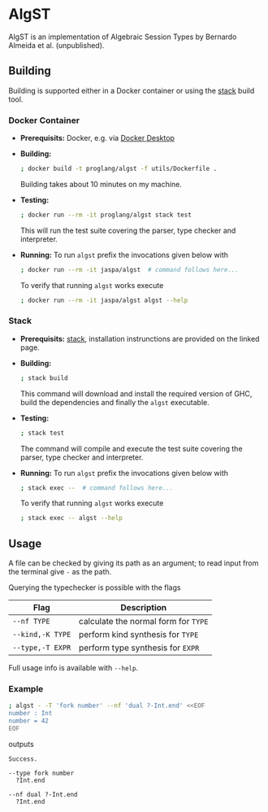 # AlgST

AlgST is an implementation of Algebraic Session Types by Bernardo Almeida et al. (unpublished).


## Building

Building is supported either in a Docker container or using the [stack]() build
tool.


### Docker Container

* **Prerequisits:** Docker, e.g. via [Docker Desktop]()

* **Building:**

    ```sh
    ; docker build -t proglang/algst -f utils/Dockerfile .
    ```

    Building takes about 10 minutes on my machine.

* **Testing:**

    ```sh
    ; docker run --rm -it proglang/algst stack test
    ```

    This will run the test suite covering the parser, type checker and
    interpreter.

* **Running:** To run `algst` prefix the invocations given below with

    ```sh
    ; docker run --rm -it jaspa/algst  # command follows here...
    ```

    To verify that running `algst` works execute

    ```sh
    ; docker run --rm -it jaspa/algst algst --help
    ```


### Stack

* **Prerequisits:** [stack](), installation instrunctions are provided on the
  linked page.

* **Building:**

    ```sh
    ; stack build
    ```

    This command will download and install the required version of GHC, build
    the dependencies and finally the `algst` executable.

* **Testing:**

    ```sh
    ; stack test
    ```

    The command will compile and execute the test suite covering the parser,
    type checker and interpreter.

* **Running:** To run `algst` prefix the invocations given below with

    ```sh
    ; stack exec --  # command follows here...
    ```

    To verify that running `algst` works execute

    ```sh
    ; stack exec -- algst --help
    ```


## Usage

A file can be checked by giving its path as an argument; to read input from the
terminal give `-` as the path.

Querying the typechecker is possible with the flags

| Flag             | Description                          |
|------------------|--------------------------------------|
| `--nf TYPE`      | calculate the normal form for `TYPE` |
| `--kind,-K TYPE` | perform kind synthesis for `TYPE`    |
| `--type,-T EXPR` | perform type synthesis for `EXPR`    |

Full usage info is available with `--help`.


### Example

```bash
; algst - -T 'fork number' --nf 'dual ?-Int.end' <<EOF
number : Int
number = 42
EOF
```

outputs

```
Success.

--type fork number
  ?Int.end

--nf dual ?-Int.end
  ?Int.end
```

[stack]: https://docs.haskellstack.org/en/stable/README/
